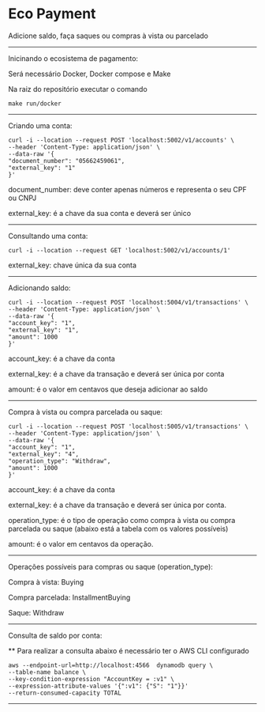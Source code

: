 # Eco Payment

Adicione saldo, faça saques ou compras à vista ou parcelado

---

Inicinando o ecosistema de pagamento:

Será necessário Docker, Docker compose e Make

Na raiz do repositório executar o comando

```shell
make run/docker
```

---

Criando uma conta:

```shell
curl -i --location --request POST 'localhost:5002/v1/accounts' \
--header 'Content-Type: application/json' \
--data-raw '{
"document_number": "05662459061",
"external_key": "1"
}'
```

document_number: deve conter apenas números e representa o seu CPF ou CNPJ

external_key: é a chave da sua conta e deverá ser único

---

Consultando uma conta:

```shell
curl -i --location --request GET 'localhost:5002/v1/accounts/1'
```

external_key: chave única da sua conta

---

Adicionando saldo:

````shell
curl -i --location --request POST 'localhost:5004/v1/transactions' \
--header 'Content-Type: application/json' \
--data-raw '{
"account_key": "1",
"external_key": "1",
"amount": 1000
}'
````

account_key: é a chave da conta

external_key: é a chave da transação e deverá ser única por conta

amount: é o valor em centavos que deseja adicionar ao saldo

---

Compra à vista ou compra parcelada ou saque:

```shell
curl -i --location --request POST 'localhost:5005/v1/transactions' \
--header 'Content-Type: application/json' \
--data-raw '{
"account_key": "1",
"external_key": "4",
"operation_type": "Withdraw",
"amount": 1000
}'
```

account_key: é a chave da conta

external_key: é a chave da transação e deverá ser única por conta.

operation_type: é o tipo de operação como compra à vista ou compra parcelada ou saque (abaixo está a tabela com os valores possíveis)

amount: é o valor em centavos da operação.

---

Operações possíveis para compras ou saque (operation_type):

Compra à vista: Buying

Compra parcelada: InstallmentBuying

Saque: Withdraw

---

Consulta de saldo por conta:

** Para realizar a consulta abaixo é necessário ter o AWS CLI configurado

```shell
aws --endpoint-url=http://localhost:4566  dynamodb query \
--table-name balance \
--key-condition-expression "AccountKey = :v1" \
--expression-attribute-values '{":v1": {"S": "1"}}'
--return-consumed-capacity TOTAL
```

---
